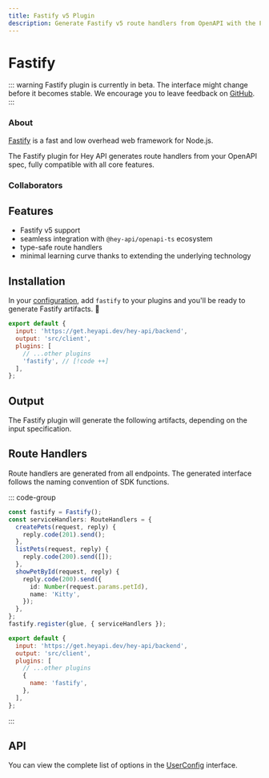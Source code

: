 ```yaml
---
title: Fastify v5 Plugin
description: Generate Fastify v5 route handlers from OpenAPI with the Fastify plugin for openapi-ts. Fully compatible with validators, transformers, and all core features.
---
```


<Heading>
  <h1>Fastify</h1>
  <VersionLabel value="v5" />
</Heading>

::: warning
Fastify plugin is currently in beta. The interface might change before it becomes stable. We encourage you to leave feedback on [GitHub](https://github.com/hey-api/openapi-ts/issues).
:::

### About

[Fastify](https://fastify.dev) is a fast and low overhead web framework for Node.js.

The Fastify plugin for Hey API generates route handlers from your OpenAPI spec, fully compatible with all core features.

<!-- ### Demo

<button class="buttonLink" @click="(event) => embedProject('hey-api-client-fetch-plugin-fastify-example')(event)">
StackBlitz
</button> -->

### Collaborators

<AuthorsList :people="[
  { name: 'Jacob Cohen', github: 'https://github.com/jacobinu' },
]" />

## Features

- Fastify v5 support
- seamless integration with `@hey-api/openapi-ts` ecosystem
- type-safe route handlers
- minimal learning curve thanks to extending the underlying technology

## Installation

In your [configuration](/openapi-ts/get-started), add `fastify` to your plugins and you'll be ready to generate Fastify artifacts. :tada:

```js
export default {
  input: 'https://get.heyapi.dev/hey-api/backend',
  output: 'src/client',
  plugins: [
    // ...other plugins
    'fastify', // [!code ++]
  ],
};
```

## Output

The Fastify plugin will generate the following artifacts, depending on the input specification.

## Route Handlers

Route handlers are generated from all endpoints. The generated interface follows the naming convention of SDK functions.

::: code-group

```ts [example]
const fastify = Fastify();
const serviceHandlers: RouteHandlers = {
  createPets(request, reply) {
    reply.code(201).send();
  },
  listPets(request, reply) {
    reply.code(200).send([]);
  },
  showPetById(request, reply) {
    reply.code(200).send({
      id: Number(request.params.petId),
      name: 'Kitty',
    });
  },
};
fastify.register(glue, { serviceHandlers });
```

```js [config]
export default {
  input: 'https://get.heyapi.dev/hey-api/backend',
  output: 'src/client',
  plugins: [
    // ...other plugins
    {
      name: 'fastify',
    },
  ],
};
```

:::

## API

You can view the complete list of options in the [UserConfig](https://github.com/hey-api/openapi-ts/blob/main/packages/openapi-ts/src/plugins/fastify/types.d.ts) interface.

<!--@include: ../../partials/examples.md-->
<!--@include: ../../partials/sponsors.md-->
